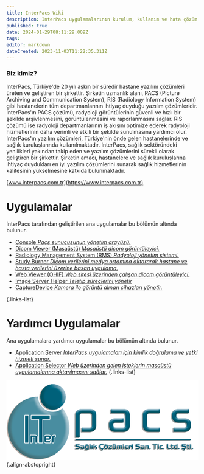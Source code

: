 ```yaml
---
title: InterPacs Wiki
description: InterPacs uygulamalarının kurulum, kullanım ve hata çözüm kılavuzları
published: true
date: 2024-01-29T08:11:29.009Z
tags: 
editor: markdown
dateCreated: 2023-11-03T11:22:35.311Z
---
```


### Biz kimiz?
InterPacs, Türkiye'de 20 yılı aşkın bir süredir hastane yazılım çözümleri üreten ve geliştiren bir şirkettir. Şirketin uzmanlık alanı, PACS (Picture Archiving and Communication System), RIS (Radiology Information System) gibi hastanelerin tüm departmanlarının ihtiyaç duyduğu yazılım çözümleridir.
InterPacs'ın PACS çözümü, radyoloji görüntülerinin güvenli ve hızlı bir şekilde arşivlenmesini, görüntülenmesini ve raporlanmasını sağlar. RIS çözümü ise radyoloji departmanlarının iş akışını optimize ederek radyoloji hizmetlerinin daha verimli ve etkili bir şekilde sunulmasına yardımcı olur. 
InterPacs'ın yazılım çözümleri, Türkiye'nin önde gelen hastanelerinde ve sağlık kuruluşlarında kullanılmaktadır. InterPacs, sağlık sektöründeki yenilikleri yakından takip eden ve yazılım çözümlerini sürekli olarak geliştiren bir şirkettir. Şirketin amacı, hastanelere ve sağlık kuruluşlarına ihtiyaç duydukları en iyi yazılım çözümlerini sunarak sağlık hizmetlerinin kalitesinin yükselmesine katkıda bulunmaktadır.

[www.interpacs.com.tr](https://www.interpacs.com.tr)

# Uygulamalar

InterPacs tarafından geliştirilen ana uygulamalar bu bölümün altında bulunur.

- [Console *Pacs sunucusunun yönetim arayüzü.*](/Uygulamalar/Console)
- [Dicom Viewer (Masaüstü) *Masaüstü dicom görüntüleyici.*](/Uygulamalar/DicomViewer)
- [Radiology Management System (RMS) *Radyoloji yönetim sistemi.*](/Uygulamalar/RMS)
- [Study Burner *Dicom verilerini medya ortamına aktararak hastane ve hasta verilerini üzerine basan uygulama.*](/Uygulamalar/StudyBurner)
- [Web Viewer (OHIF) *Web sitesi üzerinden çalışan dicom görüntüleyici.*](/Uygulamalar/WebViewerOHIF)
- [Image Server Helper *Teletıp süreçlerini yönetir*](/Uygulamalar/ImageServerHelper)
- [CaptureDevice *Kamera ile görüntü alınan cihazları yönetir.*](/Uygulamalar/CaptureDevice)

{.links-list}

# Yardımcı Uygulamalar

Ana uygulamalara yardımcı uygulamalar bu bölümün altında bulunur.

- [Application Server *InterPacs uygulamaları için kimlik doğrulama ve yetki hizmeti sunar.*](/Yardimci-Uygulamalar/AppServer)
- [Application Selector *Web üzerinden gelen isteklerin masaüstü uygulamalarına aktarılmasını sağlar.*](/Yardimci-Uygulamalar/AppSelector)
{.links-list}

![](/logo600x250.png){.align-abstopright}